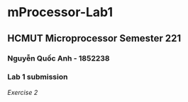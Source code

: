# mProcessor-Lab1
## HCMUT Microprocessor Semester 221
### Nguyễn Quốc Anh - 1852238
### Lab 1 submission
*Exercise 2*
